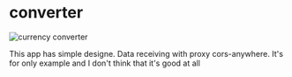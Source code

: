 # converter

![currency converter](https://img.shields.io/badge/-open_converter-54FF9F?link=https://vvaleri.github.io/converter)

This app has simple designe. 
Data receiving with proxy cors-anywhere. It's for only example and I don't think that it's good at all

